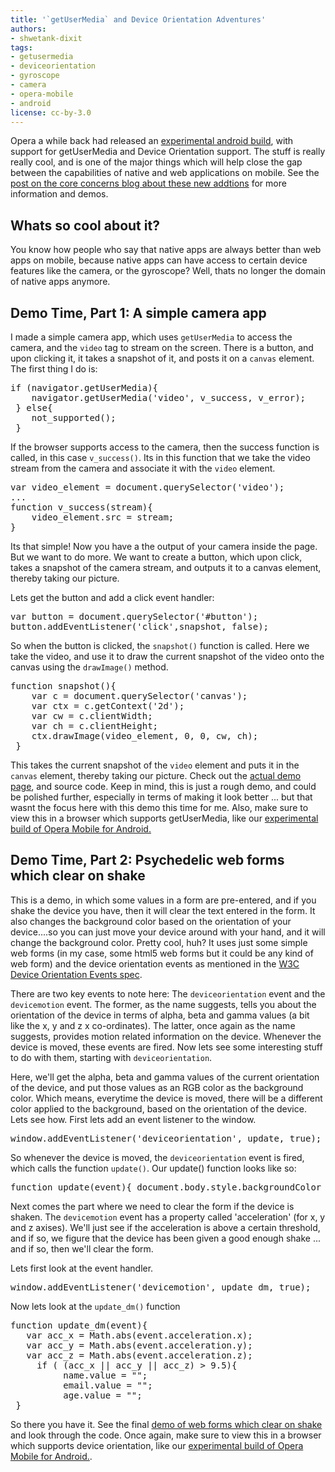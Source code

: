 ```yaml
---
title: '`getUserMedia` and Device Orientation Adventures'
authors:
- shwetank-dixit
tags:
- getusermedia
- deviceorientation
- gyroscope
- camera
- opera-mobile
- android
license: cc-by-3.0
---
```


<p>Opera a while back had released an <a href="http://people.opera.com/richt/release/build/Opera_Mobile_11_LABS_device_orientation_preview_20110323.apk" target="_blank">experimental android build</a>, with support for getUserMedia and Device Orientation support. The stuff is really really cool, and is one of the major things which will help close the gap between the capabilities of native and web applications on mobile. See the <a href="http://my.opera.com/core/blog/2011/03/23/webcam-orientation-preview" target="_blank">post on the core concerns blog about these new addtions</a> for more information and demos.</p>

<h2>Whats so cool about it?</h2>

<p>You know how people who say that native apps are always better than web apps on mobile, because native apps can have access to certain device features like the camera, or the gyroscope? Well, thats no longer the domain of native apps anymore. </p>


<h2>Demo Time, Part 1: A simple camera app</h2>
<p>I made a simple camera app, which uses <code>getUserMedia</code> to access the camera, and the <code>video</code> tag to stream on the screen. There is a button, and upon clicking it, it takes a snapshot of it, and posts it on a <code>canvas</code> element. The first thing I do is:</p>

<pre>if (navigator.getUserMedia){
 	navigator.getUserMedia(&#39;video&#39;, v_success, v_error);
 } else{
 	not_supported();
 }</pre>

<p>If the browser supports access to the camera, then the success function is called, in this case <code>v_success()</code>. Its in this function that we take the video stream from the camera and associate it with the <code>video</code> element. </p>



<pre>var video_element = document.querySelector(&#39;video&#39;);
...
function v_success(stream){
 	video_element.src = stream;
}</pre>

<p>Its that simple! Now you have a the output of your camera  inside the page. But we want to do more. We want to create a button, which upon click, takes a snapshot of the camera stream, and outputs it to a canvas element, thereby taking our picture.</p>

<p>Lets get the button and add a click event handler:</p>

<pre>var button = document.querySelector(&#39;#button&#39;);
button.addEventListener(&#39;click&#39;,snapshot, false);</pre>

<p>So when the button is clicked, the <code>snapshot()</code> function is called. Here we take the video, and use it to draw the current snapshot of the video onto the canvas using the <code>drawImage()</code> method.</p>

<pre>function snapshot(){
 	var c = document.querySelector(&#39;canvas&#39;);
 	var ctx = c.getContext(&#39;2d&#39;);
 	var cw = c.clientWidth;
 	var ch = c.clientHeight;
 	ctx.drawImage(video_element, 0, 0, cw, ch);
 } </pre>

<p>This takes the current snapshot of the <code>video</code> element and puts it in the <code>canvas</code> element, thereby taking our picture. Check out the <a href="http://www.experimenting.in/exp/polaroids.htm" target="_blank">actual demo page</a>, and source code. Keep in mind, this is just a rough demo, and could be polished further, especially in terms of making it look better ... but that wasnt the focus here with this demo this time for me. Also, make sure to view this in a browser which supports getUserMedia, like our <a href="http://people.opera.com/richt/release/build/Opera_Mobile_11_LABS_device_orientation_preview_20110323.apk" target="_blank">experimental build of Opera Mobile for Android.</a></p>

<h2>Demo Time, Part 2: Psychedelic web forms which clear on shake</h2>

<p>This is a demo, in which some values in a form are pre-entered, and if you shake the device you have, then it will clear the text entered in the form. It also changes the background color based on the orientation of your device....so you can just move your device around with your hand, and it will change the background color. Pretty cool, huh? It uses just some simple web forms (in my case, some html5 web forms but it could be any kind of web form) and the device orientation events as mentioned in the <a href="http://dev.w3.org/geo/api/spec-source-orientation.html" target="_blank">W3C Device Orientation Events spec</a>.</p>

<p>There are two key events to note here: The <code>deviceorientation</code> event and the <code>devicemotion</code> event. The former, as the name suggests, tells you about the orientation of the device in terms of alpha, beta and gamma values (a bit like the x, y and z x co-ordinates). The latter, once again as the name suggests, provides motion related information on the device. Whenever the device is moved, these events are fired. Now lets see some interesting stuff to do with them, starting with <code>deviceorientation</code>.</p>

<p>Here, we&#39;ll get the alpha, beta and gamma values of the current orientation of the device, and put those values as an RGB color as the background color. Which means, everytime the device is moved, there will be a different color applied to the background, based on the orientation of the device. Lets see how. First lets add an event listener to the window.</p>

<pre>window.addEventListener(&#39;deviceorientation&#39;, update, true);</pre>

<p>So whenever the device is moved, the <code>deviceorientation</code> event is fired, which calls the function <code>update()</code>. Our update() function looks like so:</p>

<pre>function update(event){ document.body.style.backgroundColor = &quot;rgb( &quot;+Math.abs(event.alpha)+&quot;, &quot;+Math.abs(event.beta)+&quot;, &quot;+Math.abs(event.gamma)+&quot; )&quot;; }</pre>

<p>Next comes the part where we need to clear the form if the device is shaken. The <code>devicemotion</code> event has a property called &#39;acceleration&#39; (for x, y and z axises). We&#39;ll just see if the acceleration is above a certain threshold, and if so, we figure that the device has been given a good enough shake ... and if so, then we&#39;ll clear the form.</p>

<p>Lets first look at the event handler.</p>

<pre>window.addEventListener(&#39;devicemotion&#39;, update_dm, true);</pre>

<p>Now lets look at the <code>update_dm()</code> function</p>

<pre>function update_dm(event){
   var acc_x = Math.abs(event.acceleration.x);
   var acc_y = Math.abs(event.acceleration.y);
   var acc_z = Math.abs(event.acceleration.z);
 	 if ( (acc_x || acc_y || acc_z) &gt; 9.5){
 	      name.value = &quot;&quot;;
 	      email.value = &quot;&quot;;
 	      age.value = &quot;&quot;;
 }</pre>

<p>So there you have it. See the final <a href="http://www.experimenting.in/exp/gyroform.htm" target="_blank">demo of web forms which clear on shake</a> and look through the code. Once again, make sure to view this in a browser which supports device orientation, like our <a href="http://people.opera.com/richt/release/build/Opera_Mobile_11_LABS_device_orientation_preview_20110323.apk" target="_blank">experimental build of Opera Mobile for Android.</a>.</p>
